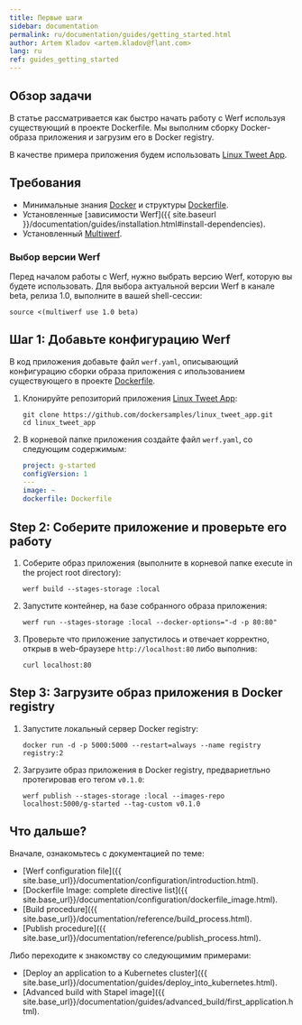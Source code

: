 ```yaml
---
title: Первые шаги
sidebar: documentation
permalink: ru/documentation/guides/getting_started.html
author: Artem Kladov <artem.kladov@flant.com>
lang: ru
ref: guides_getting_started
---
```


## Обзор задачи

В статье рассматривается как быстро начать работу с Werf используя существующий в проекте Dockerfile. Мы выполним сборку Docker-образа приложения и загрузим его в Docker registry.

В качестве примера приложения будем использовать [Linux Tweet App](https://github.com/dockersamples/linux_tweet_app).

## Требования

* Минимальные знания [Docker](https://www.docker.com/) и структуры [Dockerfile](https://docs.docker.com/engine/reference/builder/).
* Установленные [зависимости Werf]({{ site.baseurl }}/documentation/guides/installation.html#install-dependencies).
* Установленный [Multiwerf](https://github.com/flant/multiwerf).

### Выбор версии Werf

Перед началом работы с Werf, нужно выбрать версию Werf, которую вы будете использовать. Для выбора актуальной версии Werf в канале beta, релиза 1.0, выполните в вашей shell-сессии:

```shell
source <(multiwerf use 1.0 beta)
```

## Шаг 1: Добавьте конфигурацию Werf

В код приложения добавьте файл `werf.yaml`, описывающий конфигурацию сборки образа приложения с ипользованием существующего в проекте [Dockerfile](https://github.com/dockersamples/linux_tweet_app/blob/master/Dockerfile).

1. Клонируйте репозиторий приложения [Linux Tweet App](https://github.com/dockersamples/linux_tweet_app):

    ```shell
    git clone https://github.com/dockersamples/linux_tweet_app.git
    cd linux_tweet_app
    ```

1.  В корневой папке приложения создайте файл `werf.yaml`, со следующим содержимым:

    ```yaml
    project: g-started
    configVersion: 1
    ---
    image: ~
    dockerfile: Dockerfile
    ```

## Step 2: Соберите приложение и проверьте его работу

1.  Соберите образ приложения (выполните в корневой папке execute in the project root directory):

    ```shell
    werf build --stages-storage :local
    ```

1.  Запустите контейнер, на базе собранного образа приложения:

    ```shell
    werf run --stages-storage :local --docker-options="-d -p 80:80"
    ```

1.  Проверьте что приложение запустилось и отвечает корректно, открыв в web-браузере `http://localhost:80` либо выполнив:

    ```shell
    curl localhost:80
    ```

## Step 3: Загрузите образ приложения в Docker registry

1. Запустите локальный сервер Docker registry:

    ```shell
    docker run -d -p 5000:5000 --restart=always --name registry registry:2
    ```

2. Загрузите образ приложения в Docker registry, предвариетльно протегировав его тегом `v0.1.0`:

    ```shell
    werf publish --stages-storage :local --images-repo localhost:5000/g-started --tag-custom v0.1.0
    ```

## Что дальше?

Вначале, ознакомьтесь с документацией по теме:
* [Werf configuration file]({{ site.base_url}}/documentation/configuration/introduction.html).
* [Dockerfile Image: complete directive list]({{ site.base_url}}/documentation/configuration/dockerfile_image.html).
* [Build procedure]({{ site.base_url}}/documentation/reference/build_process.html).
* [Publish procedure]({{ site.base_url}}/documentation/reference/publish_process.html).

Либо переходите к знакомству со следующимим примерами:
* [Deploy an application to a Kubernetes cluster]({{ site.base_url}}/documentation/guides/deploy_into_kubernetes.html).
* [Advanced build with Stapel image]({{ site.base_url}}/documentation/guides/advanced_build/first_application.html).
